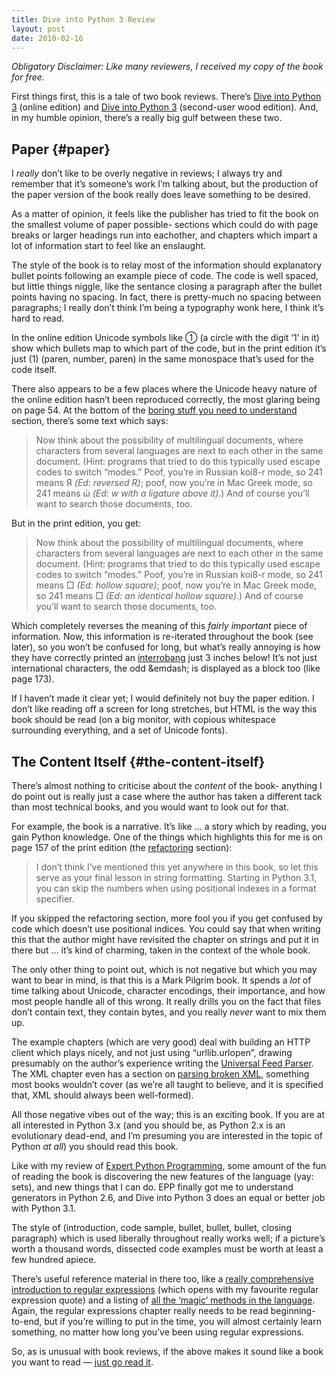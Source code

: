 ```yaml
---
title: Dive into Python 3 Review
layout: post
date: 2010-02-16
---
```

_Obligatory Disclaimer: Like many reviewers, I received my copy of the book for free._

First things first, this is a tale of two book reviews. There&rsquo;s [Dive into Python 3][1] (online edition) and [Dive into Python 3][2] (second-user wood edition). And, in my humble opinion, there&rsquo;s a really big gulf between these two.

## Paper {#paper}

I _really_ don&rsquo;t like to be overly negative in reviews; I always try and remember that it&rsquo;s someone&rsquo;s work I&rsquo;m talking about, but the production of the paper version of the book really does leave something to be desired.

As a matter of opinion, it feels like the publisher has tried to fit the book on the smallest volume of paper possible- sections which could do with page breaks or larger headings run into eachother, and chapters which impart a lot of information start to feel like an enslaught.

The style of the book is to relay most of the information should explanatory bullet points following an example piece of code. The code is well spaced, but little things niggle, like the sentance closing a paragraph after the bullet points having no spacing. In fact, there is pretty-much no spacing between paragraphs; I really don&rsquo;t think I&rsquo;m being a typography wonk here, I think it&rsquo;s hard to read.

In the online edition Unicode symbols like &#9312; (a circle with the digit &lsquo;1&rsquo; in it) show which bullets map to which part of the code, but in the print edition it&rsquo;s just (1) (paren, number, paren) in the same monospace that&rsquo;s used for the code itself.

There also appears to be a few places where the Unicode heavy nature of the online edition hasn&rsquo;t been reproduced correctly, the most glaring being on page 54. At the bottom of the [boring stuff you need to understand][3] section, there&rsquo;s some text which says:

> Now think about the possibility of multilingual documents, where characters from several languages are next to each other in the same document. (Hint: programs that tried to do this typically used escape codes to switch &ldquo;modes.&rdquo; Poof, you&rsquo;re in Russian koi8-r mode, so 241 means &#1071; _(Ed: reversed R)_; poof, now you&rsquo;re in Mac Greek mode, so 241 means &#974; _(Ed: w with a ligature above it)_.) And of course you&rsquo;ll want to search those documents, too.

But in the print edition, you get:

> Now think about the possibility of multilingual documents, where characters from several languages are next to each other in the same document. (Hint: programs that tried to do this typically used escape codes to switch &ldquo;modes.&rdquo; Poof, you&rsquo;re in Russian koi8-r mode, so 241 means &#9633; _(Ed: hollow square)_; poof, now you&rsquo;re in Mac Greek mode, so 241 means &#9633; _(Ed: an identical hollow square)_.) And of course you&rsquo;ll want to search those documents, too.

Which completely reverses the meaning of this _fairly important_ piece of information. Now, this information is re-iterated throughout the book (see later), so you won&rsquo;t be confused for long, but what&rsquo;s really annoying is how they have correctly printed an [interrobang][4] just 3 inches below! It&rsquo;s not just international characters, the odd &emdash; is displayed as a block too (like page 173).

If I haven&rsquo;t made it clear yet; I would definitely not buy the paper edition. I don&rsquo;t like reading off a screen for long stretches, but HTML is the way this book should be read (on a big monitor, with copious whitespace surrounding everything, and a set of Unicode fonts).

## The Content Itself {#the-content-itself}

There&rsquo;s almost nothing to criticise about the _content_ of the book- anything I do point out is really just a case where the author has taken a different tack than most technical books, and you would want to look out for that.

For example, the book is a narrative. It&rsquo;s like &hellip; a story which by reading, you gain Python knowledge. One of the things which highlights this for me is on page 157 of the print edition (the [refactoring][5] section):

> I don&rsquo;t think I&rsquo;ve mentioned this yet anywhere in this book, so let this serve as your final lesson in string formatting. Starting in Python 3.1, you can skip the numbers when using positional indexes in a format specifier.

If you skipped the refactoring section, more fool you if you get confused by code which doesn&rsquo;t use positional indices. You could say that when writing this that the author might have revisited the chapter on strings and put it in there but &hellip; it&rsquo;s kind of charming, taken in the context of the whole book.

The only other thing to point out, which is not negative but which you may want to bear in mind, is that this is a Mark Pilgrim book. It spends a _lot_ of time talking about Unicode, character encodings, their importance, and how most people handle all of this wrong. It really drills you on the fact that files don&rsquo;t contain text, they contain bytes, and you really _never_ want to mix them up.

The example chapters (which are very good) deal with building an HTTP client which plays nicely, and not just using &ldquo;urllib.urlopen&rdquo;, drawing presumably on the author&rsquo;s experience writing the [Universal Feed Parser][6]. The XML chapter even has a section on [parsing broken XML][7], something most books wouldn&rsquo;t cover (as we&rsquo;re all taught to believe, and it is specified that, XML should always been well-formed).

All those negative vibes out of the way; this is an exciting book. If you are at all interested in Python 3.x (and you should be, as Python 2.x is an evolutionary dead-end, and I&rsquo;m presuming you are interested in the topic of Python _at all_) you should read this book.

Like with my review of [Expert Python Programming][8], some amount of the fun of reading the book is discovering the new features of the language (yay: sets), and new things that I can do. EPP finally got me to understand generators in Python 2.6, and Dive into Python 3 does an equal or better job with Python 3.1.

The style of (introduction, code sample, bullet, bullet, bullet, closing paragraph) which is used liberally throughout really works well; if a picture&rsquo;s worth a thousand words, dissected code examples must be worth at least a few hundred apiece.

There&rsquo;s useful reference material in there too, like a [really comprehensive introduction to regular expressions][9] (which opens with my favourite regular expression quote) and a listing of [all the &lsquo;magic&rsquo; methods in the language][10]. Again, the regular expressions chapter really needs to be read beginning-to-end, but if you&rsquo;re willing to put in the time, you will almost certainly learn something, no matter how long you&rsquo;ve been using regular expressions.

So, as is unusual with book reviews, if the above makes it sound like a book you want to read &mdash; [just go read it][1].

 [1]: http://www.diveintopython3.org/
 [2]: http://www.amazon.co.uk/gp/product/1430224150
 [3]: http://www.diveintopython3.org/strings.html#boring-stuff
 [4]: http://twitter.com/diveintomark/status/3185432348
 [5]: http://www.diveintopython3.org/refactoring.html
 [6]: http://www.feedparser.org/
 [7]: http://www.diveintopython3.org/xml.html#xml-custom-parser
 [8]: http://www.packtpub.com/expert-python-programming/book
 [9]: http://www.diveintopython3.org/regular-expressions.html
 [10]: http://www.diveintopython3.org/special-method-names.html


